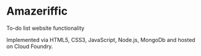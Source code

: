 Amazeriffic
===========

To-do list website functionality

Implemented via HTML5, CSS3, JavaScript, Node.js, MongoDb and hosted on Cloud Foundry.
